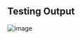 ## Testing Output

![image](https://user-images.githubusercontent.com/90734935/196069555-0fd21959-ab68-40ed-83ec-5f31f10890ec.png)
